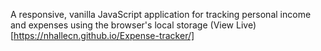 A responsive, vanilla JavaScript application for tracking personal income and expenses using the browser's local storage
(View Live)[https://nhallecn.github.io/Expense-tracker/]
